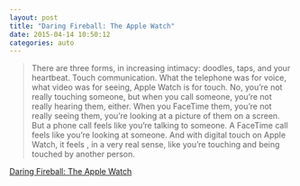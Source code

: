 ```yaml
---
layout: post
title: "Daring Fireball: The Apple Watch"
date: 2015-04-14 10:50:12
categories: auto
---
```


> There are three forms, in increasing intimacy: doodles, taps, and your heartbeat. Touch communication. What the telephone was for voice, what video was for seeing, Apple Watch is for touch. No, you’re not really touching someone, but when you call someone, you’re not really hearing them, either. When you FaceTime them, you’re not really seeing them, you’re looking at a picture of them on a screen. But a phone call feels  like you’re talking to someone. A FaceTime call feels  like you’re looking at someone. And with digital touch on Apple Watch, it feels , in a very real sense, like you’re touching and being touched by another person.

 <!-- --> 

[Daring Fireball: The Apple Watch](http://daringfireball.net/2015/04/the_apple_watch)